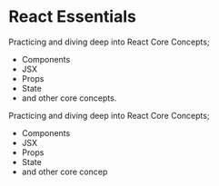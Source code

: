 # React Essentials 

Practicing and diving deep into React Core Concepts; 
- Components
- JSX
- Props
- State
- and other core concepts.

Practicing and diving deep into React Core Concepts; 
- Components
- JSX
- Props
- State
- and other core concep



